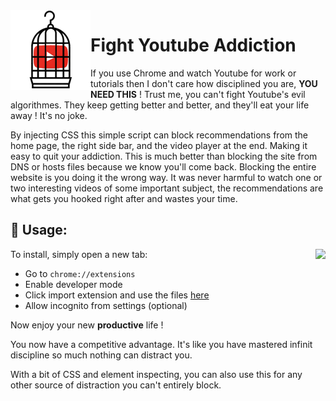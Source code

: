 <img align="left" src="https://raw.githubusercontent.com/MarouaneRag/FightYoutubeAddiction/master/icons/128.png">

# Fight Youtube Addiction


If you use Chrome and watch Youtube for work or tutorials then I don't care how disciplined you are, **YOU NEED THIS** ! Trust me, you can't fight Youtube's evil algorithmes. They keep getting better and better, and they'll eat your life away ! It's no joke.

By injecting CSS this simple script can block recommendations from the home page, the right side bar, and the video player at the end. Making it easy to quit your addiction. This is much better than blocking the site from DNS or hosts files because we know you'll come back. Blocking the entire website is you doing it the wrong way. It was never harmful to watch one or two interesting videos of some important subject, the recommendations are what gets you hooked right after and wastes your time.

## 🔌 Usage:

<img align="right" src="http://image.noelshack.com/fichiers/2018/19/6/1526093905-freedom.jpg">

To install, simply open a new tab:

- Go to  `chrome://extensions`
- Enable developer mode
- Click import extension and use the files [here](https://github.com/MarouaneRag/FightYoutubeAddiction/archive/master.zip)
- Allow incognito from settings (optional)


Now enjoy your new **productive** life !

You now have a competitive advantage. It's like you have mastered infinit discipline so much nothing can distract you.

With a bit of CSS and element inspecting, you can also use this for any other source of distraction you can't entirely block.
